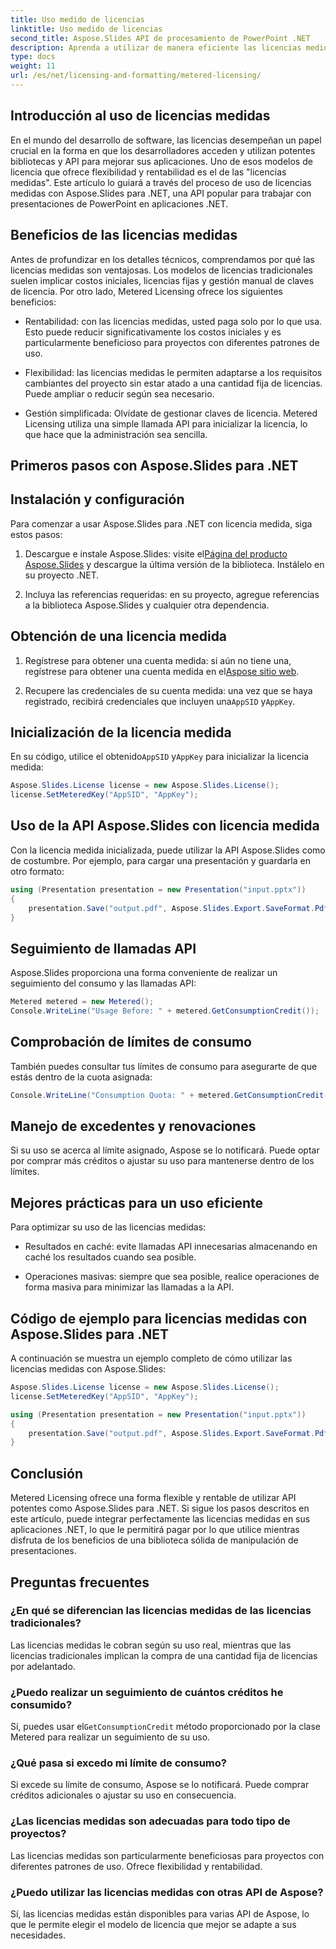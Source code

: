 ```yaml
---
title: Uso medido de licencias
linktitle: Uso medido de licencias
second_title: Aspose.Slides API de procesamiento de PowerPoint .NET
description: Aprenda a utilizar de manera eficiente las licencias medidas con Aspose.Slides para .NET. Integre API sin problemas mientras paga por el uso real.
type: docs
weight: 11
url: /es/net/licensing-and-formatting/metered-licensing/
---
```


## Introducción al uso de licencias medidas

En el mundo del desarrollo de software, las licencias desempeñan un papel crucial en la forma en que los desarrolladores acceden y utilizan potentes bibliotecas y API para mejorar sus aplicaciones. Uno de esos modelos de licencia que ofrece flexibilidad y rentabilidad es el de las "licencias medidas". Este artículo lo guiará a través del proceso de uso de licencias medidas con Aspose.Slides para .NET, una API popular para trabajar con presentaciones de PowerPoint en aplicaciones .NET.

## Beneficios de las licencias medidas

Antes de profundizar en los detalles técnicos, comprendamos por qué las licencias medidas son ventajosas. Los modelos de licencias tradicionales suelen implicar costos iniciales, licencias fijas y gestión manual de claves de licencia. Por otro lado, Metered Licensing ofrece los siguientes beneficios:

- Rentabilidad: con las licencias medidas, usted paga solo por lo que usa. Esto puede reducir significativamente los costos iniciales y es particularmente beneficioso para proyectos con diferentes patrones de uso.

- Flexibilidad: las licencias medidas le permiten adaptarse a los requisitos cambiantes del proyecto sin estar atado a una cantidad fija de licencias. Puede ampliar o reducir según sea necesario.

- Gestión simplificada: Olvídate de gestionar claves de licencia. Metered Licensing utiliza una simple llamada API para inicializar la licencia, lo que hace que la administración sea sencilla.

## Primeros pasos con Aspose.Slides para .NET

## Instalación y configuración

Para comenzar a usar Aspose.Slides para .NET con licencia medida, siga estos pasos:

1.  Descargue e instale Aspose.Slides: visite el[Página del producto Aspose.Slides](https://products.aspose.com/slides/net) y descargue la última versión de la biblioteca. Instálelo en su proyecto .NET.

2. Incluya las referencias requeridas: en su proyecto, agregue referencias a la biblioteca Aspose.Slides y cualquier otra dependencia.

## Obtención de una licencia medida

1.  Regístrese para obtener una cuenta medida: si aún no tiene una, regístrese para obtener una cuenta medida en el[Aspose sitio web](https://www.aspose.com/).

2.  Recupere las credenciales de su cuenta medida: una vez que se haya registrado, recibirá credenciales que incluyen una`AppSID` y`AppKey`.

## Inicialización de la licencia medida

En su código, utilice el obtenido`AppSID` y`AppKey` para inicializar la licencia medida:

```csharp
Aspose.Slides.License license = new Aspose.Slides.License();
license.SetMeteredKey("AppSID", "AppKey");
```

## Uso de la API Aspose.Slides con licencia medida

Con la licencia medida inicializada, puede utilizar la API Aspose.Slides como de costumbre. Por ejemplo, para cargar una presentación y guardarla en otro formato:

```csharp
using (Presentation presentation = new Presentation("input.pptx"))
{
    presentation.Save("output.pdf", Aspose.Slides.Export.SaveFormat.Pdf);
}
```

## Seguimiento de llamadas API

Aspose.Slides proporciona una forma conveniente de realizar un seguimiento del consumo y las llamadas API:

```csharp
Metered metered = new Metered();
Console.WriteLine("Usage Before: " + metered.GetConsumptionCredit());
```

## Comprobación de límites de consumo

También puedes consultar tus límites de consumo para asegurarte de que estás dentro de la cuota asignada:

```csharp
Console.WriteLine("Consumption Quota: " + metered.GetConsumptionCredit());
```

## Manejo de excedentes y renovaciones

Si su uso se acerca al límite asignado, Aspose se lo notificará. Puede optar por comprar más créditos o ajustar su uso para mantenerse dentro de los límites.

## Mejores prácticas para un uso eficiente

Para optimizar su uso de las licencias medidas:

- Resultados en caché: evite llamadas API innecesarias almacenando en caché los resultados cuando sea posible.

- Operaciones masivas: siempre que sea posible, realice operaciones de forma masiva para minimizar las llamadas a la API.

## Código de ejemplo para licencias medidas con Aspose.Slides para .NET

A continuación se muestra un ejemplo completo de cómo utilizar las licencias medidas con Aspose.Slides:

```csharp
Aspose.Slides.License license = new Aspose.Slides.License();
license.SetMeteredKey("AppSID", "AppKey");

using (Presentation presentation = new Presentation("input.pptx"))
{
    presentation.Save("output.pdf", Aspose.Slides.Export.SaveFormat.Pdf);
}
```

## Conclusión

Metered Licensing ofrece una forma flexible y rentable de utilizar API potentes como Aspose.Slides para .NET. Si sigue los pasos descritos en este artículo, puede integrar perfectamente las licencias medidas en sus aplicaciones .NET, lo que le permitirá pagar por lo que utilice mientras disfruta de los beneficios de una biblioteca sólida de manipulación de presentaciones.

## Preguntas frecuentes

### ¿En qué se diferencian las licencias medidas de las licencias tradicionales?

Las licencias medidas le cobran según su uso real, mientras que las licencias tradicionales implican la compra de una cantidad fija de licencias por adelantado.

### ¿Puedo realizar un seguimiento de cuántos créditos he consumido?

 Sí, puedes usar el`GetConsumptionCredit` método proporcionado por la clase Metered para realizar un seguimiento de su uso.

### ¿Qué pasa si excedo mi límite de consumo?

Si excede su límite de consumo, Aspose se lo notificará. Puede comprar créditos adicionales o ajustar su uso en consecuencia.

### ¿Las licencias medidas son adecuadas para todo tipo de proyectos?

Las licencias medidas son particularmente beneficiosas para proyectos con diferentes patrones de uso. Ofrece flexibilidad y rentabilidad.

### ¿Puedo utilizar las licencias medidas con otras API de Aspose?

Sí, las licencias medidas están disponibles para varias API de Aspose, lo que le permite elegir el modelo de licencia que mejor se adapte a sus necesidades.